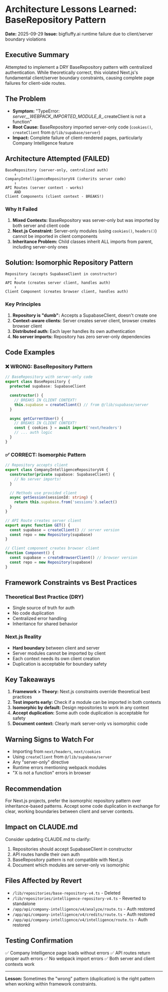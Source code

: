 # Architecture Lessons Learned: BaseRepository Pattern
**Date:** 2025-09-29
**Issue:** bigfluffy.ai runtime failure due to client/server boundary violations

## Executive Summary
Attempted to implement a DRY BaseRepository pattern with centralized authentication. While theoretically correct, this violated Next.js's fundamental client/server boundary constraints, causing complete page failures for client-side routes.

## The Problem
- **Symptom:** "TypeError: _server__WEBPACK_IMPORTED_MODULE_8__.createClient is not a function"
- **Root Cause:** BaseRepository imported server-only code (`cookies()`, `createClient` from `@/lib/supabase/server`)
- **Impact:** Complete failure of client-rendered pages, particularly Company Intelligence feature

## Architecture Attempted (FAILED)
```
BaseRepository (server-only, centralized auth)
    ↑
CompanyIntelligenceRepositoryV4 (inherits server code)
    ↑
API Routes (server context - works)
    AND
Client Components (client context - BREAKS!)
```

### Why It Failed
1. **Mixed Contexts:** BaseRepository was server-only but was imported by both server and client code
2. **Next.js Constraint:** Server-only modules (using `cookies()`, `headers()`) cannot be imported in client components
3. **Inheritance Problem:** Child classes inherit ALL imports from parent, including server-only ones

## Solution: Isomorphic Repository Pattern
```
Repository (accepts SupabaseClient in constructor)
    ↑
API Route (creates server client, handles auth)
    ↑
Client Component (creates browser client, handles auth)
```

### Key Principles
1. **Repository is "dumb":** Accepts a SupabaseClient, doesn't create one
2. **Context-aware clients:** Server creates server client, browser creates browser client
3. **Distributed auth:** Each layer handles its own authentication
4. **No server imports:** Repository has zero server-only dependencies

## Code Examples

### ❌ WRONG: BaseRepository Pattern
```typescript
// BaseRepository with server-only code
export class BaseRepository {
  protected supabase: SupabaseClient

  constructor() {
    // BREAKS IN CLIENT CONTEXT!
    this.supabase = createClient() // from @/lib/supabase/server
  }

  async getCurrentUser() {
    // BREAKS IN CLIENT CONTEXT!
    const { cookies } = await import('next/headers')
    // ... auth logic
  }
}
```

### ✅ CORRECT: Isomorphic Pattern
```typescript
// Repository accepts client
export class CompanyIntelligenceRepositoryV4 {
  constructor(private supabase: SupabaseClient) {
    // No server imports!
  }

  // Methods use provided client
  async getSession(sessionId: string) {
    return this.supabase.from('sessions').select()
  }
}

// API Route creates server client
export async function GET() {
  const supabase = createClient() // server version
  const repo = new Repository(supabase)
}

// Client component creates browser client
function Component() {
  const supabase = createBrowserClient() // browser version
  const repo = new Repository(supabase)
}
```

## Framework Constraints vs Best Practices

### Theoretical Best Practice (DRY)
- Single source of truth for auth
- No code duplication
- Centralized error handling
- Inheritance for shared behavior

### Next.js Reality
- **Hard boundary** between client and server
- Server modules cannot be imported by client
- Each context needs its own client creation
- Duplication is acceptable for boundary safety

## Key Takeaways

1. **Framework > Theory:** Next.js constraints override theoretical best practices
2. **Test imports early:** Check if a module can be imported in both contexts
3. **Isomorphic by default:** Design repositories to work in any context
4. **Accept duplication:** Some auth code duplication is acceptable for safety
5. **Document context:** Clearly mark server-only vs isomorphic code

## Warning Signs to Watch For
- Importing from `next/headers`, `next/cookies`
- Using `createClient` from `@/lib/supabase/server`
- Any "server-only" directive
- Runtime errors mentioning webpack modules
- "X is not a function" errors in browser

## Recommendation
For Next.js projects, prefer the isomorphic repository pattern over inheritance-based patterns. Accept some code duplication in exchange for clear, working boundaries between client and server contexts.

## Impact on CLAUDE.md
Consider updating CLAUDE.md to clarify:
1. Repositories should accept SupabaseClient in constructor
2. API routes handle their own auth
3. BaseRepository pattern is not compatible with Next.js
4. Document which modules are server-only vs isomorphic

## Files Affected by Revert
- `/lib/repositories/base-repository-v4.ts` - Deleted
- `/lib/repositories/intelligence-repository-v4.ts` - Reverted to standalone
- `/app/api/company-intelligence/v4/analyze/route.ts` - Auth restored
- `/app/api/company-intelligence/v4/credits/route.ts` - Auth restored
- `/app/api/company-intelligence/v4/intelligence/route.ts` - Auth restored

## Testing Confirmation
✅ Company Intelligence page loads without errors
✅ API routes return proper auth errors
✅ No webpack import errors
✅ Both server and client contexts work

---

**Lesson:** Sometimes the "wrong" pattern (duplication) is the right pattern when working within framework constraints.